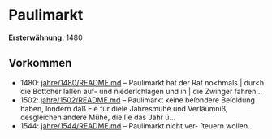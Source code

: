 # Paulimarkt

**Ersterwähnung:** 1480

## Vorkommen
- 1480: [jahre/1480/README.md](../jahre/1480/README.md) – Paulimarkt hat der Rat no<hmals
| dur<h die Böttcher laſſen auf- und niederſchlagen und in
| die Zwinger fahren...
- 1502: [jahre/1502/README.md](../jahre/1502/README.md) – Paulimarkt keine beſondere Beſoldung haben, ſondern daß
Fie für dieſe Jahresmühe und Verſäumniß, desgleichen
andere Mühe, die ſie das Jahr ü...
- 1544: [jahre/1544/README.md](../jahre/1544/README.md) – Paulimarkt nicht ver-
ſteuern wollen...
